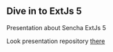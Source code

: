 Dive in to ExtJs 5
----------

Presentation about Sencha ExtJs 5

Look presentation repository [there](https://github.com/Pencroff/DiveInToExtJs5/tree/gh-pages)

